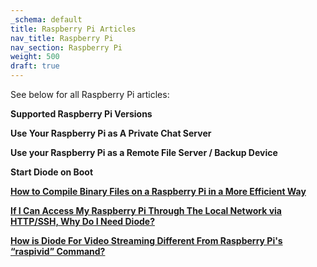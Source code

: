 ```yaml
---
_schema: default
title: Raspberry Pi Articles
nav_title: Raspberry Pi
nav_section: Raspberry Pi
weight: 500
draft: true
---
```

See below for all Raspberry Pi articles:

**Supported Raspberry Pi Versions**

**Use Your Raspberry Pi as A Private Chat Server**

**Use your Raspberry Pi as a Remote File Server / Backup Device**

**Start Diode on Boot**

[**How to Compile Binary Files on a Raspberry Pi in a More Efficient Way**](https://app.docs.diode.io/raspberry-pi/how-to-compile-binary-files/)

[**If I Can Access My Raspberry Pi Through The Local Network via HTTP/SSH, Why Do I Need Diode?**](https://app.docs.diode.io/raspberry-pi/if-i-can-access-my-raspberry-pi/)

[**How is Diode For Video Streaming Different From Raspberry Pi's “raspivid” Command?**](https://app.docs.diode.io/raspberry-pi/how-is-diode-for-video-streaming-different-from-raspberry-pi-s-raspivid-command/)

&nbsp;